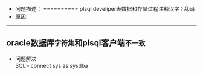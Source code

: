 * 问题描述：
==========
plsql develiper表数据和存储过程注释汉字`？`乱码
* 原因:
---------
oracle数据库`字符集`和plsql客户端`不一致`
---------
* 问题解决<br>
SQL> connect sys as sysdba
